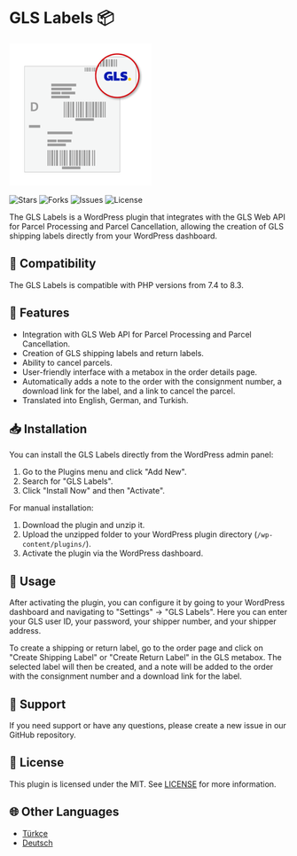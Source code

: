 # GLS Labels 📦

![Logo](./docs/icon-256x256.png)

![Stars](https://img.shields.io/github/stars/caglarop/gls-labels)
![Forks](https://img.shields.io/github/forks/caglarop/gls-labels)
![Issues](https://img.shields.io/github/issues/caglarop/gls-labels)
![License](https://img.shields.io/github/license/caglarop/gls-labels)

The GLS Labels is a WordPress plugin that integrates with the GLS Web API for Parcel Processing and Parcel Cancellation, allowing the creation of GLS shipping labels directly from your WordPress dashboard.

## 🔄 Compatibility

The GLS Labels is compatible with PHP versions from 7.4 to 8.3.

## 🌟 Features

- Integration with GLS Web API for Parcel Processing and Parcel Cancellation.
- Creation of GLS shipping labels and return labels.
- Ability to cancel parcels.
- User-friendly interface with a metabox in the order details page.
- Automatically adds a note to the order with the consignment number, a download link for the label, and a link to cancel the parcel.
- Translated into English, German, and Turkish.

## 📥 Installation

You can install the GLS Labels directly from the WordPress admin panel:

1. Go to the Plugins menu and click "Add New".
2. Search for "GLS Labels".
3. Click "Install Now" and then "Activate".

For manual installation:

1. Download the plugin and unzip it.
2. Upload the unzipped folder to your WordPress plugin directory (`/wp-content/plugins/`).
3. Activate the plugin via the WordPress dashboard.

## 🚀 Usage

After activating the plugin, you can configure it by going to your WordPress dashboard and navigating to "Settings" -> "GLS Labels". Here you can enter your GLS user ID, your password, your shipper number, and your shipper address.

To create a shipping or return label, go to the order page and click on "Create Shipping Label" or "Create Return Label" in the GLS metabox. The selected label will then be created, and a note will be added to the order with the consignment number and a download link for the label.

## 🙋 Support

If you need support or have any questions, please create a new issue in our GitHub repository.

## 📄 License

This plugin is licensed under the MIT. See [LICENSE](LICENSE) for more information.

## 🌐 Other Languages

- [Türkçe](docs/README-tr_TR.md)
- [Deutsch](docs/README-de_DE.md)
